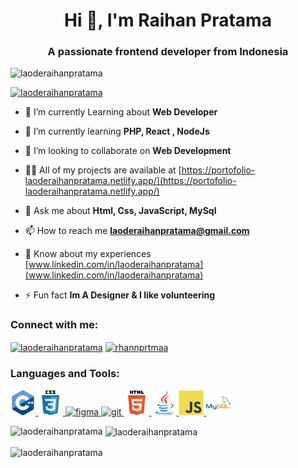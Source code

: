 <h1 align="center">Hi 👋, I'm Raihan Pratama</h1>
<h3 align="center">A passionate frontend developer from Indonesia</h3>

<p align="left"> <img src="https://komarev.com/ghpvc/?username=laoderaihanpratama&label=Profile%20views&color=0e75b6&style=flat" alt="laoderaihanpratama" /> </p>

<p align="left"> <a href="https://github.com/ryo-ma/github-profile-trophy"><img src="https://github-profile-trophy.vercel.app/?username=laoderaihanpratama" alt="laoderaihanpratama" /></a> </p>

- 🔭 I’m currently Learning about **Web Developer**

- 🌱 I’m currently learning **PHP, React , NodeJs**

- 🤝 I’m looking to collaborate on **Web Development**

- 👨‍💻 All of my projects are available at [https://portofolio-laoderaihanpratama.netlify.app/](https://portofolio-laoderaihanpratama.netlify.app/)

- 💬 Ask me about **Html, Css, JavaScript, MySql**

- 📫 How to reach me **laoderaihanpratama@gmail.com**

- 📄 Know about my experiences [www.linkedin.com/in/laoderaihanpratama](www.linkedin.com/in/laoderaihanpratama)

- ⚡ Fun fact **Im A Designer & I like volunteering**

<h3 align="left">Connect with me:</h3>
<p align="left">
<a href="https://linkedin.com/in/laoderaihanpratama" target="blank"><img align="center" src="https://raw.githubusercontent.com/rahuldkjain/github-profile-readme-generator/master/src/images/icons/Social/linked-in-alt.svg" alt="laoderaihanpratama" height="30" width="40" /></a>
<a href="https://instagram.com/rhannprtmaa" target="blank"><img align="center" src="https://raw.githubusercontent.com/rahuldkjain/github-profile-readme-generator/master/src/images/icons/Social/instagram.svg" alt="rhannprtmaa" height="30" width="40" /></a>
</p>

<h3 align="left">Languages and Tools:</h3>
<p align="left"> <a href="https://www.w3schools.com/cpp/" target="_blank" rel="noreferrer"> <img src="https://raw.githubusercontent.com/devicons/devicon/master/icons/cplusplus/cplusplus-original.svg" alt="cplusplus" width="40" height="40"/> </a> <a href="https://www.w3schools.com/css/" target="_blank" rel="noreferrer"> <img src="https://raw.githubusercontent.com/devicons/devicon/master/icons/css3/css3-original-wordmark.svg" alt="css3" width="40" height="40"/> </a> <a href="https://www.figma.com/" target="_blank" rel="noreferrer"> <img src="https://www.vectorlogo.zone/logos/figma/figma-icon.svg" alt="figma" width="40" height="40"/> </a> <a href="https://git-scm.com/" target="_blank" rel="noreferrer"> <img src="https://www.vectorlogo.zone/logos/git-scm/git-scm-icon.svg" alt="git" width="40" height="40"/> </a> <a href="https://www.w3.org/html/" target="_blank" rel="noreferrer"> <img src="https://raw.githubusercontent.com/devicons/devicon/master/icons/html5/html5-original-wordmark.svg" alt="html5" width="40" height="40"/> </a> <a href="https://www.java.com" target="_blank" rel="noreferrer"> <img src="https://raw.githubusercontent.com/devicons/devicon/master/icons/java/java-original.svg" alt="java" width="40" height="40"/> </a> <a href="https://developer.mozilla.org/en-US/docs/Web/JavaScript" target="_blank" rel="noreferrer"> <img src="https://raw.githubusercontent.com/devicons/devicon/master/icons/javascript/javascript-original.svg" alt="javascript" width="40" height="40"/> </a> <a href="https://www.mysql.com/" target="_blank" rel="noreferrer"> <img src="https://raw.githubusercontent.com/devicons/devicon/master/icons/mysql/mysql-original-wordmark.svg" alt="mysql" width="40" height="40"/> </a> </p>

<p><img align="left" src="https://github-readme-stats.vercel.app/api/top-langs?username=laoderaihanpratama&show_icons=true&locale=en&layout=compact" alt="laoderaihanpratama" /></p>

<p>&nbsp;<img align="center" src="https://github-readme-stats.vercel.app/api?username=laoderaihanpratama&show_icons=true&locale=en" alt="laoderaihanpratama" /></p>

<p><img align="center" src="https://github-readme-streak-stats.herokuapp.com/?user=laoderaihanpratama&" alt="laoderaihanpratama" /></p>
